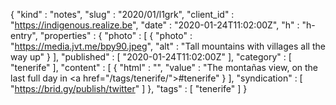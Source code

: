 {
  "kind" : "notes",
  "slug" : "2020/01/l1grk",
  "client_id" : "https://indigenous.realize.be",
  "date" : "2020-01-24T11:02:00Z",
  "h" : "h-entry",
  "properties" : {
    "photo" : [ {
      "photo" : "https://media.jvt.me/bpy90.jpeg",
      "alt" : "Tall mountains with villages all the way up"
    } ],
    "published" : [ "2020-01-24T11:02:00Z" ],
    "category" : [ "tenerife" ],
    "content" : [ {
      "html" : "",
      "value" : "The montañas view, on the last full day in <a href=\"/tags/tenerife/\">#tenerife</a>"
    } ],
    "syndication" : [ "https://brid.gy/publish/twitter" ]
  },
  "tags" : [ "tenerife" ]
}
